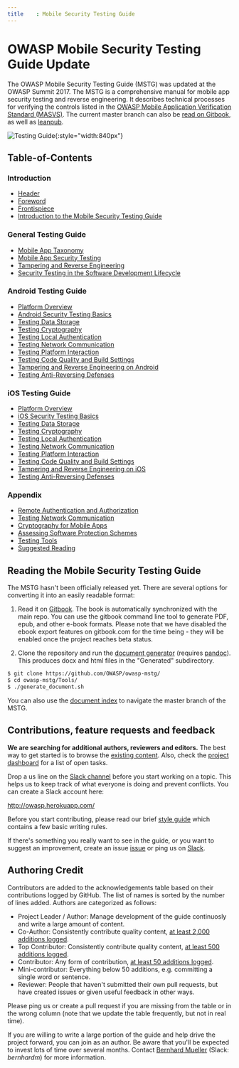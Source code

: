 ```yaml
---
title    : Mobile Security Testing Guide
---
```


# OWASP Mobile Security Testing Guide Update

The OWASP Mobile Security Testing Guide (MSTG) was updated at the OWASP Summit 2017. The MSTG is a comprehensive manual for mobile app security testing and reverse engineering. It describes technical processes for verifying the controls listed in the [OWASP Mobile Application Verification Standard (MASVS)](https://github.com/OWASP/owasp-masvs). The current master branch can also be [read on Gitbook](https://b-mueller.gitbooks.io/owasp-mobile-security-testing-guide/content/), as well as [leanpub](https://leanpub.com/mobile-security-testing-guide-preview).

![Testing Guide](https://user-images.githubusercontent.com/13433538/27252564-782104ae-5359-11e7-8588-dd74ea8a7a91.png){:style="width:840px"}

## Table-of-Contents

### Introduction

- [Header](https://github.com/OWASP/owasp-mstg/blob/master/Document/0x00-Header.md)
- [Foreword](https://github.com/OWASP/owasp-mstg/blob/master/Document/Foreword.md)
- [Frontispiece](https://github.com/OWASP/owasp-mstg/blob/master/Document/0x02-Frontispiece.md)
- [Introduction to the Mobile Security Testing Guide](https://github.com/OWASP/owasp-mstg/blob/master/Document/0x03-Overview.md)

### General Testing Guide

- [Mobile App Taxonomy](https://github.com/OWASP/owasp-mstg/blob/master/Document/0x04a-Mobile-App-Taxonomy.md)
- [Mobile App Security Testing](https://github.com/OWASP/owasp-mstg/blob/master/Document/0x04b-Mobile-App-Security-Testing.md)
- [Tampering and Reverse Engineering](https://github.com/OWASP/owasp-mstg/blob/master/Document/0x04c-Tampering-and-Reverse-Engineering.md)
- [Security Testing in the Software Development Lifecycle](https://github.com/OWASP/owasp-mstg/blob/master/Document/0x04d-Security-Testing-SDLC.md)

### Android Testing Guide

- [Platform Overview](https://github.com/OWASP/owasp-mstg/blob/master/Document/0x05a-Platform-Overview.md)
- [Android Security Testing Basics](https://github.com/OWASP/owasp-mstg/blob/master/Document/0x05b-Basic-Security_Testing.md)
- [Testing Data Storage](https://github.com/OWASP/owasp-mstg/blob/master/Document/0x05d-Testing-Data-Storage.md)
- [Testing Cryptography](https://github.com/OWASP/owasp-mstg/blob/master/Document/0x05e-Testing-Cryptography.md)
- [Testing Local Authentication](https://github.com/OWASP/owasp-mstg/blob/master/Document/0x05f-Testing-Local-Authentication.md)
- [Testing Network Communication](https://github.com/OWASP/owasp-mstg/blob/master/Document/0x05g-Testing-Network-Communication.md)
- [Testing Platform Interaction](https://github.com/OWASP/owasp-mstg/blob/master/Document/0x05h-Testing-Platform-Interaction.md)
- [Testing Code Quality and Build Settings](https://github.com/OWASP/owasp-mstg/blob/master/Document/0x05i-Testing-Code-Quality-and-Build-Settings.md)
- [Tampering and Reverse Engineering on Android](https://github.com/OWASP/owasp-mstg/blob/master/Document/0x05c-Reverse-Engineering-and-Tampering.md)
- [Testing Anti-Reversing Defenses](https://github.com/OWASP/owasp-mstg/blob/master/Document/0x05j-Testing-Resiliency-Against-Reverse-Engineering.md)

### iOS Testing Guide

- [Platform Overview](https://github.com/OWASP/owasp-mstg/blob/master/Document/0x06a-Platform-Overview.md)
- [iOS Security Testing Basics](https://github.com/OWASP/owasp-mstg/blob/master/Document/0x06b-Basic-Security-Testing.md)
- [Testing Data Storage](https://github.com/OWASP/owasp-mstg/blob/master/Document/0x06d-Testing-Data-Storage.md)
- [Testing Cryptography](https://github.com/OWASP/owasp-mstg/blob/master/Document/0x06e-Testing-Cryptography.md)
- [Testing Local Authentication](https://github.com/OWASP/owasp-mstg/blob/master/Document/0x06f-Testing-Local-Authentication.md)
- [Testing Network Communication](https://github.com/OWASP/owasp-mstg/blob/master/Document/0x06g-Testing-Network-Communication.md)
- [Testing Platform Interaction](https://github.com/OWASP/owasp-mstg/blob/master/Document/0x06h-Testing-Platform-Interaction.md)
- [Testing Code Quality and Build Settings](https://github.com/OWASP/owasp-mstg/blob/master/Document/0x06i-Testing-Code-Quality-and-Build-Settings.md)
- [Tampering and Reverse Engineering on iOS](https://github.com/OWASP/owasp-mstg/blob/master/Document/0x06c-Reverse-Engineering-and-Tampering.md)
- [Testing Anti-Reversing Defenses](https://github.com/OWASP/owasp-mstg/blob/master/Document/0x06j-Testing-Resiliency-Against-Reverse-Engineering.md)

### Appendix

- [Remote Authentication and Authorization](https://github.com/OWASP/owasp-mstg/blob/master/Document/0x07a-Testing-Authentication-and-Session-Management.md)
- [Testing Network Communication](https://github.com/OWASP/owasp-mstg/blob/master/Document/0x07b-Testing-Network-Communication.md)
- [Cryptography for Mobile Apps](https://github.com/OWASP/owasp-mstg/blob/master/Document/0x07c-Testing-Cryptography.md)
- [Assessing Software Protection Schemes](https://github.com/OWASP/owasp-mstg/blob/master/Document/0x07d-Assessing-Anti-Reverse-Engineering-Schemes.md)
- [Testing Tools](https://github.com/OWASP/owasp-mstg/blob/master/Document/0x08-Testing-Tools.md)
- [Suggested Reading](https://github.com/OWASP/owasp-mstg/blob/master/Document/0x09-Suggested-Reading.md)

## Reading the Mobile Security Testing Guide

The MSTG hasn't been officially released yet. There are several options for converting it into an easily readable format:

1. Read it on [Gitbook](https://b-mueller.gitbooks.io/owasp-mobile-security-testing-guide/content/). The book is automatically synchronized with the main repo. You can use the gitbook command line tool to generate PDF, epub, and other e-book formats. Please note that we have disabled the ebook export features on gitbook.com for the time being - they will be enabled once the project reaches beta status.

2. Clone the repository and run the [document generator](https://github.com/OWASP/owasp-mstg/blob/master/Tools/generate_document.sh) (requires [pandoc](http://pandoc.org)). This produces docx and html files in the "Generated" subdirectory.

```bash
$ git clone https://github.com/OWASP/owasp-mstg/
$ cd owasp-mstg/Tools/
$ ./generate_document.sh
```

You can also use the [document index](https://rawgit.com/OWASP/owasp-mstg/master/Generated/OWASP-MSTG-Table-of-Contents.html) to navigate the master branch of the MSTG.

## Contributions, feature requests and feedback

**We are searching for additional authors, reviewers and editors.** The best way to get started is to browse the [existing content](https://b-mueller.gitbooks.io/owasp-mobile-security-testing-guide/content/). Also, check the [project dashboard](https://github.com/OWASP/owasp-mstg/projects/1) for a list of open tasks.

Drop a us line on the [Slack channel](https://owasp.slack.com/messages/project-mobile_omtg/details/) before you start working on a topic. This helps us to keep track of what everyone is doing and prevent conflicts. You can create a Slack account here:

http://owasp.herokuapp.com/

Before you start contributing, please read our brief [style guide](https://github.com/OWASP/owasp-mstg/blob/master/style_guide.md) which contains a few basic writing rules.

If there's something you really want to see in the guide, or you want to suggest an improvement, create an issue [issue](https://github.com/OWASP/owasp-mstg/issues) or ping us on [Slack](https://owasp.slack.com/messages/project-mobile_omtg/details/).

## Authoring Credit

Contributors are added to the acknowledgements table based on their contributions logged by GitHub. The list of names is sorted by the number of lines added. Authors are categorized as follows:

- Project Leader / Author: Manage development of the guide continuosly and write a large amount of content.
- Co-Author: Consistently contribute quality content, [at least 2,000 additions logged](https://github.com/OWASP/owasp-mstg/graphs/contributors).
- Top Contributor: Consistently contribute quality content, [at least 500 additions logged](https://github.com/OWASP/owasp-mstg/graphs/contributors).
- Contributor: Any form of contribution, [at least 50 additions logged](https://github.com/OWASP/owasp-mstg/graphs/contributors).
- Mini-contributor: Everything below 50 additions, e.g. committing a single word or sentence.
- Reviewer: People that haven't submitted their own pull requests, but have created issues or given useful feedback in other ways.

Please ping us or create a pull request if you are missing from the table or in the wrong column (note that we update the table frequently, but not in real time).

If you are willing to write a large portion of the guide and help drive the project forward, you can join as an author. Be aware that you'll be expected to invest lots of time over several months. Contact [Bernhard Mueller](https://twitter.com/muellerberndt) (Slack: *bernhardm*) for more information.
